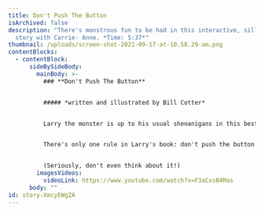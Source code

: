 ```yaml
---
title: Don't Push The Button
isArchived: false
description: "There's monstrous fun to be had in this interactive, silly, fun
  story with Carrie- Anne. *Time: 5:37*"
thumbnail: /uploads/screen-shot-2021-09-17-at-10.58.29-am.png
contentBlocks:
  - contentBlock:
      sideBySideBody:
        mainBody: >-
          ### **Don't Push The Button**


          ##### *written and illustrated by Bill Cotter*


          Larry the monster is up to his usual shenanigans in this bestseller by Bill Cotter. A great read-aloud, interactive picture book that kids will go back to time and again.


          There's only one rule in Larry's book: don't push the button.


          (Seriously, don't even think about it!)
        imagesVideos:
          videoLink: https://www.youtube.com/watch?v=F3aCxsB4Mas
      body: ""
id: story-XmcyEWgZA
---
```

